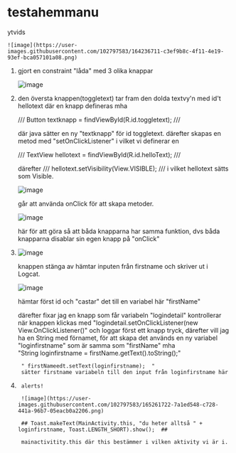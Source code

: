 # testahemmanu
ytvids


    ![image](https://user-images.githubusercontent.com/102797583/164236711-c3ef9b8c-4f11-4e19-93ef-bca057101a08.png)


1. gjort en constraint "låda" med 3 olika knappar

    ![image](https://user-images.githubusercontent.com/102797583/164216319-55c64311-34b1-4b30-a825-fe6badaadec3.png)

2. den översta knappen(toggletext) tar fram den dolda textvy'n med id't hellotext där en knapp defineras mha 
    
    /// Button textknapp = findViewById(R.id.toggletext); ///
    
    där java sätter en ny "textknapp" för id toggletext. därefter skapas en metod med "setOnClickListener" i vilket vi definerar en   
    
    ///  TextView hellotext = findViewById(R.id.helloText); /// 
    
    därefter /// hellotext.setVisibility(View.VISIBLE); /// i vilket hellotext sätts som Visible.
    
    ![image](https://user-images.githubusercontent.com/102797583/164239212-9d70fe5a-8299-4480-b5d4-97c5222681e6.png)

    går att använda onClick för att skapa metoder.
    
    ![image](https://user-images.githubusercontent.com/102797583/164239410-8e9648a5-6618-42b1-8fde-1f373d0cb524.png)

    här för att göra så att båda knapparna har samma funktion, dvs båda knapparna disablar sin egen knapp på "onClick"
    
    
3.    
    ![image](https://user-images.githubusercontent.com/102797583/164695491-772de06e-e074-40d3-b6a3-c970d72d9214.png)
    
    knappen stänga av hämtar inputen från firstname och skriver ut i Logcat.
    
    ![image](https://user-images.githubusercontent.com/102797583/164696582-f9528783-95de-4d70-892a-bdebd8cc5e7b.png)
    
    hämtar först id och "castar" det till en variabel här "firstName"
    
    därefter fixar jag en knapp som får variabeln "logindetail"
    kontrollerar när knappen klickas med        "logindetail.setOnClickListener(new View.OnClickListener()"     och loggar först ett knapp tryck, därefter vill jag ha     en String med förnamet, för att skapa det används en ny variabel "loginfirstname" som är samma som "firstName"  mha     
        "String loginfirstname = firstName.getText().toString();"
        
        
        " firstNameedt.setText(loginfirstname);  " 
        sätter firstname variabeln till den input från loginfirstname här
        
        

4.      alerts!
        
        ![image](https://user-images.githubusercontent.com/102797583/165261722-7a1ed548-c728-441a-96b7-05eacb0a2206.png)
        
        ## Toast.makeText(MainActivity.this, "du heter alltså " + loginfirstname, Toast.LENGTH_SHORT).show();  ##
        
        mainactivitity.this där this bestämmer i vilken aktivity vi är i.

        
    

